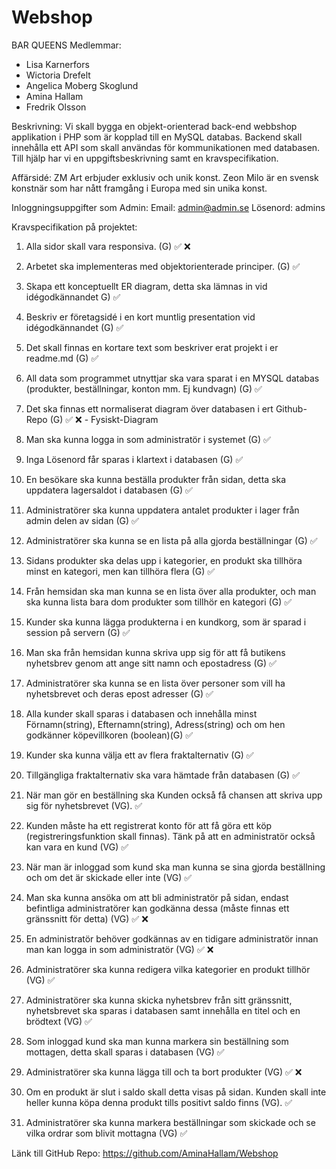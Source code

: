 # Webshop

BAR QUEENS
Medlemmar: 
- Lisa Karnerfors
- Wictoria Drefelt
- Angelica Moberg Skoglund
- Amina Hallam
- Fredrik Olsson 

Beskrivning:
Vi skall bygga en objekt-orienterad back-end webbshop applikation i PHP som är kopplad till en MySQL databas. Backend skall innehålla ett API som skall användas för kommunikationen med databasen. Till hjälp har vi en uppgiftsbeskrivning samt en kravspecifikation.

Affärsidé:
ZM Art erbjuder exklusiv och unik konst. Zeon Milo är en svensk konstnär som har nått framgång i Europa med sin unika konst. 

Inloggningsuppgifter som Admin: 
Email: admin@admin.se
Lösenord: admins

Kravspecifikation på projektet:
1. Alla sidor skall vara responsiva. (G) ✅ ❌

2. Arbetet ska implementeras med objektorienterade principer. (G) ✅ 

3. Skapa ett konceptuellt ER diagram, detta ska lämnas in vid idégodkännandet G) ✅ 

4. Beskriv er företagsidé i en kort muntlig presentation vid idégodkännandet (G) ✅ 

5. Det skall finnas en kortare text som beskriver erat projekt i er readme.md (G) ✅ 

6. All data som programmet utnyttjar ska vara sparat i en MYSQL databas (produkter, beställningar, konton mm. Ej kundvagn) (G) ✅ 

7. Det ska finnas ett normaliserat diagram över databasen i ert Github-Repo (G) ✅ ❌ - Fysiskt-Diagram

8. Man ska kunna logga in som administratör i systemet (G) ✅ 

9. Inga Lösenord får sparas i klartext i databasen (G) ✅ 

10. En besökare ska kunna beställa produkter från sidan, detta ska uppdatera lagersaldot i databasen (G) ✅ 

11. Administratörer ska kunna uppdatera antalet produkter i lager från admin delen av sidan (G) ✅ 

12. Administratörer ska kunna se en lista på alla gjorda beställningar (G) ✅ 

13. Sidans produkter ska delas upp i kategorier, en produkt ska tillhöra minst en kategori, men kan tillhöra flera (G) ✅ 

14. Från hemsidan ska man kunna se en lista över alla produkter, och man ska kunna lista bara dom produkter som tillhör en kategori (G) ✅ 

15. Kunder ska kunna lägga produkterna i en kundkorg, som är sparad i session på servern (G) ✅ 

16. Man ska från hemsidan kunna skriva upp sig för att få butikens nyhetsbrev genom att ange sitt namn och epostadress (G) ✅ 

17. Administratörer ska kunna se en lista över personer som vill ha nyhetsbrevet och deras epost adresser (G) ✅ 

18. Alla kunder skall sparas i databasen och innehålla minst Förnamn(string), Efternamn(string), Adress(string) och om hen godkänner köpevillkoren (boolean)(G) ✅ 

19. Kunder ska kunna välja ett av flera fraktalternativ (G) ✅ 

20. Tillgängliga fraktalternativ ska vara hämtade från databasen (G) ✅ 

21. När man gör en beställning ska Kunden också få chansen att skriva upp sig för nyhetsbrevet (VG). ✅ 

22. Kunden måste ha ett registrerat konto för att få göra ett köp (registreringsfunktion skall finnas). Tänk på att en administratör också kan vara en kund (VG) ✅ 

23. När man är inloggad som kund ska man kunna se sina gjorda beställning och om det är skickade eller inte (VG) ✅ 

24. Man ska kunna ansöka om att bli administratör på sidan, endast befintliga administratörer kan godkänna dessa (måste finnas ett gränssnitt för detta) (VG) ✅ ❌

25. En administratör behöver godkännas av en tidigare administratör innan man kan logga in som administratör (VG) ✅ ❌

26. Administratörer ska kunna redigera vilka kategorier en produkt tillhör (VG) ✅ 

27. Administratörer ska kunna skicka nyhetsbrev från sitt gränssnitt, nyhetsbrevet ska sparas i databasen samt innehålla en titel och en brödtext (VG) ✅ 

28. Som inloggad kund ska man kunna markera sin beställning som mottagen, detta skall sparas i databasen (VG) ✅ 

29. Administratörer ska kunna lägga till och ta bort produkter (VG) ✅ ❌

30. Om en produkt är slut i saldo skall detta visas på sidan. Kunden skall inte heller kunna köpa denna produkt tills positivt saldo finns (VG). ✅ 

31. Administratörer ska kunna markera beställningar som skickade och se vilka ordrar som blivit mottagna (VG) ✅ 


Länk till GitHub Repo: https://github.com/AminaHallam/Webshop
